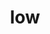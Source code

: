 ---
category: 3-letters
denotation: null
name: low
reference_link: https://www.etymonline.com/word/low
root_language: null
root_name: null
title: low
type: free
word_sums:
- respelling: low
  sum: 'Low + '
---